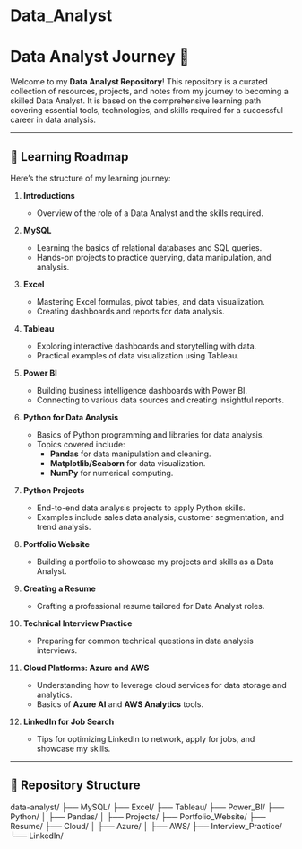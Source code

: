 # Data_Analyst

# Data Analyst Journey 🚀  

Welcome to my **Data Analyst Repository**! This repository is a curated collection of resources, projects, and notes from my journey to becoming a skilled Data Analyst. It is based on the comprehensive learning path covering essential tools, technologies, and skills required for a successful career in data analysis.

---

## 📖 Learning Roadmap  

Here’s the structure of my learning journey:  

1. **Introductions**  
   - Overview of the role of a Data Analyst and the skills required.

2. **MySQL**  
   - Learning the basics of relational databases and SQL queries.  
   - Hands-on projects to practice querying, data manipulation, and analysis.  

3. **Excel**  
   - Mastering Excel formulas, pivot tables, and data visualization.  
   - Creating dashboards and reports for data analysis.  

4. **Tableau**  
   - Exploring interactive dashboards and storytelling with data.  
   - Practical examples of data visualization using Tableau.  

5. **Power BI**  
   - Building business intelligence dashboards with Power BI.  
   - Connecting to various data sources and creating insightful reports.  

6. **Python for Data Analysis**  
   - Basics of Python programming and libraries for data analysis.  
   - Topics covered include:
     - **Pandas** for data manipulation and cleaning.  
     - **Matplotlib/Seaborn** for data visualization.  
     - **NumPy** for numerical computing.

7. **Python Projects**  
   - End-to-end data analysis projects to apply Python skills.  
   - Examples include sales data analysis, customer segmentation, and trend analysis.

8. **Portfolio Website**  
   - Building a portfolio to showcase my projects and skills as a Data Analyst.  

9. **Creating a Resume**  
   - Crafting a professional resume tailored for Data Analyst roles.  

10. **Technical Interview Practice**  
    - Preparing for common technical questions in data analysis interviews.  

11. **Cloud Platforms: Azure and AWS**  
    - Understanding how to leverage cloud services for data storage and analytics.  
    - Basics of **Azure AI** and **AWS Analytics** tools.

12. **LinkedIn for Job Search**  
    - Tips for optimizing LinkedIn to network, apply for jobs, and showcase my skills.  

---

## 📂 Repository Structure  

data-analyst/ ├── MySQL/ ├── Excel/ ├── Tableau/ ├── Power_BI/ ├── Python/ │ ├── Pandas/ │ ├── Projects/ ├── Portfolio_Website/ ├── Resume/ ├── Cloud/ │ ├── Azure/ │ ├── AWS/ ├── Interview_Practice/ └── LinkedIn/
